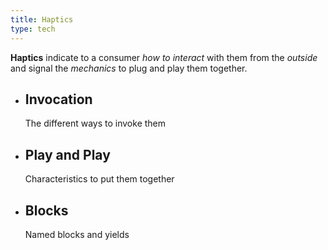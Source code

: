 ```yaml
---
title: Haptics
type: tech
---
```


**Haptics** indicate to a consumer _how to interact_ with them from the _outside_ and signal the _mechanics_ to plug and play them together.

<ul class="cards">
  <li>
    <h2><LinkTo @route="component-architecture.haptics.invocation">Invocation</LinkTo></h2>
    <p>The different ways to invoke them</p>
  </li>

  <li>
    <h2><LinkTo @route="component-architecture.haptics.plug-and-play">Play and Play</LinkTo></h2>
    <p>Characteristics to put them together</p>
  </li>

  <li>
    <h2>
      <LinkTo @route="component-architecture.haptics.blocks">Blocks</LinkTo>
    </h2>
    <p>Named blocks and yields</p>
  </li>
</ul>
